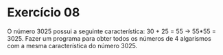 # Exercício 08

O número 3025 possui a seguinte característica: 30 + 25 = 55 -> 55*55 = 3025. Fazer 
um programa para obter todos os números de 4 algarismos com a mesma característica do 
número 3025.